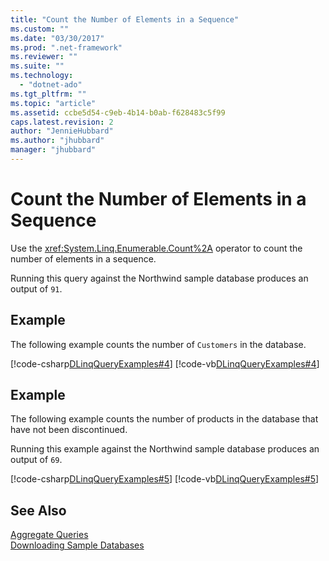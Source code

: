 ```yaml
---
title: "Count the Number of Elements in a Sequence"
ms.custom: ""
ms.date: "03/30/2017"
ms.prod: ".net-framework"
ms.reviewer: ""
ms.suite: ""
ms.technology: 
  - "dotnet-ado"
ms.tgt_pltfrm: ""
ms.topic: "article"
ms.assetid: ccbe5d54-c9eb-4b14-b0ab-f628483c5f99
caps.latest.revision: 2
author: "JennieHubbard"
ms.author: "jhubbard"
manager: "jhubbard"
---
```

# Count the Number of Elements in a Sequence
Use the <xref:System.Linq.Enumerable.Count%2A> operator to count the number of elements in a sequence.  
  
 Running this query against the Northwind sample database produces an output of `91`.  
  
## Example  
 The following example counts the number of `Customers` in the database.  
  
 [!code-csharp[DLinqQueryExamples#4](../../../../../../samples/snippets/csharp/VS_Snippets_Data/DLinqQueryExamples/cs/Program.cs#4)]
 [!code-vb[DLinqQueryExamples#4](../../../../../../samples/snippets/visualbasic/VS_Snippets_Data/DLinqQueryExamples/vb/Module1.vb#4)]  
  
## Example  
 The following example counts the number of products in the database that have not been discontinued.  
  
 Running this example against the Northwind sample database produces an output of `69`.  
  
 [!code-csharp[DLinqQueryExamples#5](../../../../../../samples/snippets/csharp/VS_Snippets_Data/DLinqQueryExamples/cs/Program.cs#5)]
 [!code-vb[DLinqQueryExamples#5](../../../../../../samples/snippets/visualbasic/VS_Snippets_Data/DLinqQueryExamples/vb/Module1.vb#5)]  
  
## See Also  
 [Aggregate Queries](../../../../../../docs/framework/data/adonet/sql/linq/aggregate-queries.md)   
 [Downloading Sample Databases](../../../../../../docs/framework/data/adonet/sql/linq/downloading-sample-databases.md)

